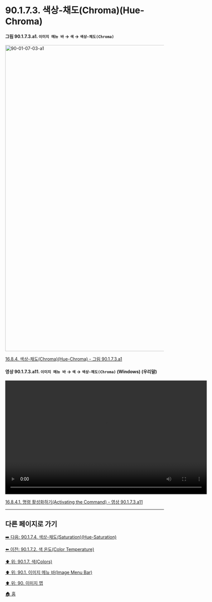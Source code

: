 # 90.1.7.3. 색상-채도(Chroma)(Hue-Chroma)

<a id="90-01-07-03-a1"></a>

#### 그림 90.1.7.3.a1. `이미지 메뉴 바` → `색` → `색상-채도(Chroma)`
<img width="916" height="970" alt="90-01-07-03-a1" src="https://github.com/user-attachments/assets/b50158cb-f423-47e7-b1db-cb1949180665" />

[16.8.4. 색상-채도(Chroma)(Hue-Chroma) - 그림 90.1.7.3.a1](./16-08-04-00-hue-chroma.md#90-01-07-03-a1)

<a id="90-01-07-03-a11"></a>

#### 영상 90.1.7.3.a11. `이미지 메뉴 바` → `색` → `색상-채도(Chroma)` (Windows) (우리말)
<video controls="controls" width="640" height="360" src="https://github.com/user-attachments/assets/b8c36491-de35-45c3-9a0a-a61f394e617f"></video>

[16.8.4.1. 명령 활성화하기(Activating the Command) - 영상 90.1.7.3.a11](./16-08-04-01-activating_the_command.md#90-01-07-03-a11)

***

## 다른 페이지로 가기

[➡️ 다음: 90.1.7.4. 색상-채도(Saturation)(Hue-Saturation)](./90-01-07-04-hue_saturation.md)

[⬅️ 이전: 90.1.7.2. 색 온도(Color Temperature)](./90-01-07-02-color_temperature.md)

[⬆️ 위: 90.1.7. 색(Colors)](./90-01-07-00-colors.md)

[⬆️ 위: 90.1. 이미지 메뉴 바(Image Menu Bar)](./90-01-00-image-menu-bar.md)

[⬆️ 위: 90. 이미지 맵](./90-00-image-map.md)

[🏠 홈](./00-home.md)